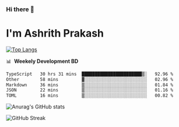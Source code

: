 ### Hi there 👋
# I'm Ashrith Prakash

[![Top Langs](https://github-readme-stats.vercel.app/api/top-langs/?username=xxcheckmatexx&count_private=true&include_all_commits=true&show_icons=true&line_height=20&title_color=FFFFFF&icon_color=FFFFFF&text_color=FFFFFF&bg_color=0D1117&langs_count=8)](https://github.com/anuraghazra/github-readme-stats)

📊 &nbsp;**Weekely Development BD**

<!--START_SECTION:waka-->

```txt
TypeScript   30 hrs 31 mins  ███████████████████████▒░   92.96 %
Other        58 mins         ▓░░░░░░░░░░░░░░░░░░░░░░░░   02.96 %
Markdown     36 mins         ▒░░░░░░░░░░░░░░░░░░░░░░░░   01.84 %
JSON         22 mins         ▒░░░░░░░░░░░░░░░░░░░░░░░░   01.16 %
TOML         16 mins         ▒░░░░░░░░░░░░░░░░░░░░░░░░   00.82 %
```

<!--END_SECTION:waka-->

![Anurag's GitHub stats](https://github-readme-stats.vercel.app/api?username=xxcheckmatexx&count_private=true&show_icons=true&theme=merko)  

![GitHub Streak](http://github-readme-streak-stats.herokuapp.com?user=xxcheckmatexx&theme=merko&hide_border=true&date_format=M%20j%5B%2C%20Y%5D&fire=DD0E0B)
<br/>
